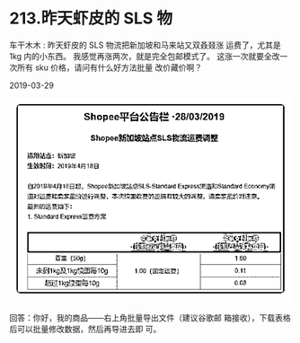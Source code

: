 # 213.昨天虾皮的 SLS 物

车干木木 : 昨天虾皮的 SLS 物流把新加坡和马来站又双叒叕涨 运费了，尤其是 1kg 内的小东西。 我感觉再涨两次，就是完全包邮模式了。 这涨一次就要全改一次所有 sku 价格，请问有什么好方法批量 改价藏价啊？

2019-03-29

![image](img/Image_022.png)

回答：你好，我的商品——右上角批量导出文件（建议谷歌邮 箱接收），下载表格后可以批量修改数据，然后再导进去即 可。